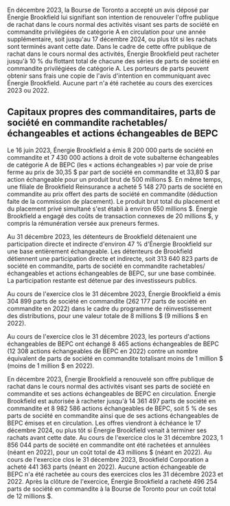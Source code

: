 En décembre 2023, la Bourse de Toronto a accepté un avis déposé par Énergie Brookfield lui signifiant son intention de renouveler l'offre publique de rachat dans le cours normal des activités visant ses parts de société en commandite privilégiées de catégorie A en circulation pour une année supplémentaire, soit jusqu'au 17 décembre 2024, ou plus tôt si les rachats sont terminés avant cette date. Dans le cadre de cette offre publique de rachat dans le cours normal des activités, Énergie Brookfield peut racheter jusqu'à 10 % du flottant total de chacune des séries de parts de société en commandite privilégiées de catégorie A. Les porteurs de parts peuvent obtenir sans frais une copie de l'avis d'intention en communiquant avec Énergie Brookfield. Aucune part n'a été rachetée au cours des exercices 2023 ou 2022.

## Capitaux propres des commanditaires, parts de société en commandite rachetables/échangeables et actions échangeables de BEPC

Le 16 juin 2023, Énergie Brookfield a émis 8 200 000 parts de société en commandite et 7 430 000 actions à droit de vote subalterne échangeables de catégorie A de BEPC (les « actions échangeables ») par voie de prise ferme au prix de 30,35 \$ par part de société en commandite et 33,80 \$ par action échangeable pour un produit brut de 500 millions \$. En même temps, une filiale de Brookfield Reinsurance a acheté 5 148 270 parts de société en commandite au prix offert des parts de société en commandite (déduction faite de la commission de placement). Le produit brut total du placement et du placement privé simultané s'est établi à environ 650 millions \$. Énergie Brookfield a engagé des coûts de transaction connexes de 20 millions \$, y compris la rémunération versée aux preneurs fermes.

Au 31 décembre 2023, les détenteurs de Brookfield détenaient une participation directe et indirecte d'environ 47 % d'Énergie Brookfield sur une base entièrement échangeable. Les détenteurs de Brookfield détiennent une participation directe et indirecte, soit 313 640 823 parts de société en commandite, parts de société en commandite rachetables/échangeables et actions échangeables de BEPC, sur une base combinée. La participation restante est détenue par des investisseurs publics.

Au cours de l'exercice clos le 31 décembre 2023, Énergie Brookfield a émis 304 899 parts de société en commandite (262 177 parts de société en commandite en 2022) dans le cadre du programme de réinvestissement des distributions, pour une valeur totale de 8 millions \$ (9 millions \$ en 2022).

Au cours de l'exercice clos le 31 décembre 2023, les porteurs d'actions échangeables de BEPC ont échangé 8 465 actions échangeables de BEPC (12 308 actions échangeables de BEPC en 2022) contre un nombre équivalent de parts de société en commandite totalisant moins de 1 million \$ (moins de 1 million \$ en 2022).

En décembre 2023, Énergie Brookfield a renouvelé son offre publique de rachat dans le cours normal des activités visant ses parts de société en commandite et ses actions échangeables de BEPC en circulation. Énergie Brookfield est autorisée à racheter jusqu'à 14 361 497 parts de société en commandite et 8 982 586 actions échangeables de BEPC, soit 5 % de ses parts de société en commandite ainsi que de ses actions échangeables de BEPC émises et en circulation. Les offres viendront à échéance le 17 décembre 2024, ou plus tôt si Énergie Brookfield venait à terminer ses rachats avant cette date. Au cours de l'exercice clos le 31 décembre 2023, 1 856 044 parts de société en commandite ont été rachetées et annulées (néant en 2022), pour un coût total de 43 millions \$ (néant en 2022). Au cours de l'exercice clos le 31 décembre 2023, Brookfield Corporation a acheté 441 363 parts (néant en 2022). Aucune action échangeable de BEPC n'a été rachetée au cours des exercices clos les 31 décembre 2023 et 2022. Après la clôture de l'exercice, Énergie Brookfield a racheté 496 254 parts de société en commandite à la Bourse de Toronto pour un coût total de 12 millions \$.
